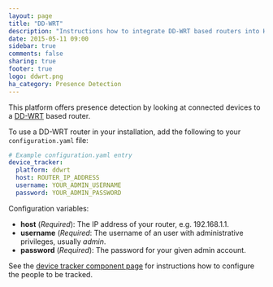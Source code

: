 ```yaml
---
layout: page
title: "DD-WRT"
description: "Instructions how to integrate DD-WRT based routers into Home Assistant."
date: 2015-05-11 09:00
sidebar: true
comments: false
sharing: true
footer: true
logo: ddwrt.png
ha_category: Presence Detection
---
```



This platform offers presence detection by looking at connected devices to a [DD-WRT](http://www.dd-wrt.com/site/index) based router.

To use a DD-WRT router in your installation, add the following to your `configuration.yaml` file:

```yaml
# Example configuration.yaml entry
device_tracker:
  platform: ddwrt
  host: ROUTER_IP_ADDRESS
  username: YOUR_ADMIN_USERNAME
  password: YOUR_ADMIN_PASSWORD
```

Configuration variables:

- **host** (*Required*): The IP address of your router, e.g. 192.168.1.1.
- **username** (*Required*: The username of an user with administrative privileges, usually *admin*.
- **password** (*Required*): The password for your given admin account.

See the [device tracker component page](/components/device_tracker/) for instructions how to configure the people to be tracked.

